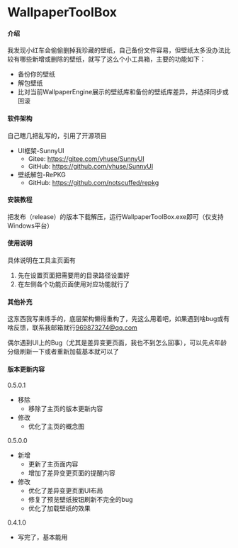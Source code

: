 # WallpaperToolBox

#### 介绍
我发现小红车会偷偷删掉我珍藏的壁纸，自己备份文件容易，但壁纸太多没办法比较有哪些新增或删除的壁纸，就写了这么个小工具箱，主要的功能如下：
* 备份你的壁纸
* 解包壁纸
* 比对当前WallpaperEngine展示的壁纸库和备份的壁纸库差异，并选择同步或回滚

#### 软件架构
自己瞎几把乱写的，引用了开源项目
* UI框架-SunnyUI
  * Gitee: <https://gitee.com/yhuse/SunnyUI>
  * GitHub: <https://github.com/yhuse/SunnyUI>
* 壁纸解包-RePKG
  * GitHub: <https://github.com/notscuffed/repkg>


#### 安装教程

把发布（release）的版本下载解压，运行WallpaperToolBox.exe即可（仅支持Windows平台）

#### 使用说明
具体说明在工具主页面有

1.  先在设置页面把需要用的目录路径设置好
2.  在左侧各个功能页面使用对应功能就行了

#### 其他补充

这东西我写来练手的，底层架构懒得重构了，先这么用着吧，如果遇到啥bug或有啥反馈，联系我邮箱就行<969873274@qq.com>

偶尔遇到UI上的Bug（尤其是差异变更页面，我也不到怎么回事），可以先点年龄分级刷新一下或者重新加载基本就可以了


#### 版本更新内容
0.5.0.1
* 移除
  * 移除了主页的版本更新内容
* 修改
  * 优化了主页的概念图

0.5.0.0
* 新增
  * 更新了主页面内容
  * 增加了差异变更页面的提醒内容
* 修改
  * 优化了差异变更页面UI布局
  * 修复了预览壁纸按钮刷新不完全的bug
  * 优化了加载壁纸的效果

0.4.1.0
* 写完了，基本能用
